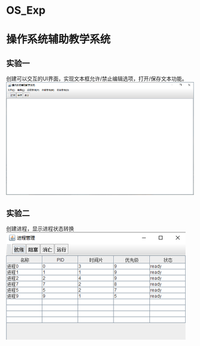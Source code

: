 # OS_Exp
# 操作系统辅助教学系统

## 实验一
创建可以交互的UI界面，实现文本框允许/禁止编辑选项，打开/保存文本功能。
![image](https://github.com/17aroy/OS_Exp/blob/master/image/UI.png)
  
## 实验二
创建进程，显示进程状态转换
![image](https://github.com/17aroy/OS_Exp/blob/master/image/process_UI.png)  
